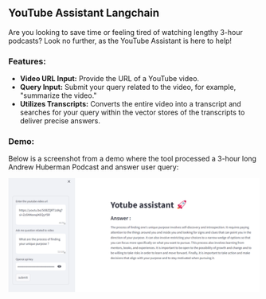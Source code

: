 ## YouTube Assistant Langchain

Are you looking to save time or feeling tired of watching lengthy 3-hour podcasts? Look no further, as the YouTube Assistant is here to help! 

### Features:
* **Video URL Input:** Provide the URL of a YouTube video.
* **Query Input:** Submit your query related to the video, for example, "summarize the video."
* **Utilizes Transcripts:** Converts the entire video into a transcript and searches for your query within the vector stores of the transcripts to deliver precise answers.

### Demo:
Below is a screenshot from a demo where the tool processed a 3-hour long Andrew Huberman Podcast and answer user query:

![Demo Image](https://github.com/Utshav-paudel/YouTube-assistant-langchain/blob/d885c656c03e461c175d00ab917f5ad81cf19a3a/images/demo.png)
